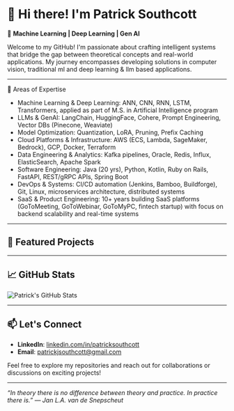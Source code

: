 # 👋 Hi there! I'm Patrick Southcott

🚀 **Machine Learning | Deep Learning | Gen AI**

Welcome to my GitHub! I'm passionate about crafting intelligent systems that bridge the gap between theoretical concepts and real-world applications. My journey encompasses developing solutions in computer vision, traditional ml and deep learning & llm based applications.

---

🔬 Areas of Expertise
 - Machine Learning & Deep Learning: ANN, CNN, RNN, LSTM, Transformers, applied as part of M.S. in Artificial Intelligence program
 - LLMs & GenAI: LangChain, HuggingFace, Cohere, Prompt Engineering, Vector DBs (Pinecone, Weaviate)
 - Model Optimization: Quantization, LoRA, Pruning, Prefix Caching
 - Cloud Platforms & Infrastructure: AWS (ECS, Lambda, SageMaker, Bedrock), GCP, Docker, Terraform
 - Data Engineering & Analytics: Kafka pipelines, Oracle, Redis, Influx, ElasticSearch, Apache Spark
 - Software Engineering: Java (20 yrs), Python, Kotlin, Ruby on Rails, FastAPI, REST/gRPC APIs, Spring Boot
 - DevOps & Systems: CI/CD automation (Jenkins, Bamboo, Buildforge), Git, Linux, microservices architecture, distributed systems
 - SaaS & Product Engineering: 10+ years building SaaS platforms (GoToMeeting, GoToWebinar, GoToMyPC, fintech startup) with focus on backend scalability and real-time systems

---

## 📌 Featured Projects


---

## 📈 GitHub Stats

![Patrick's GitHub Stats](https://github-readme-stats.vercel.app/api?username=p-s-dev&show_icons=true&theme=radical)

---

## 📫 Let's Connect

- **LinkedIn**: [linkedin.com/in/patricksouthcott](https://www.linkedin.com/in/patricksouthcott/)
- **Email**: patrickjsouthcott@gmail.com

Feel free to explore my repositories and reach out for collaborations or discussions on exciting projects!

---

_“In theory there is no difference between theory and practice. In practice there is.” — Jan L.A. van de Snepscheut_
